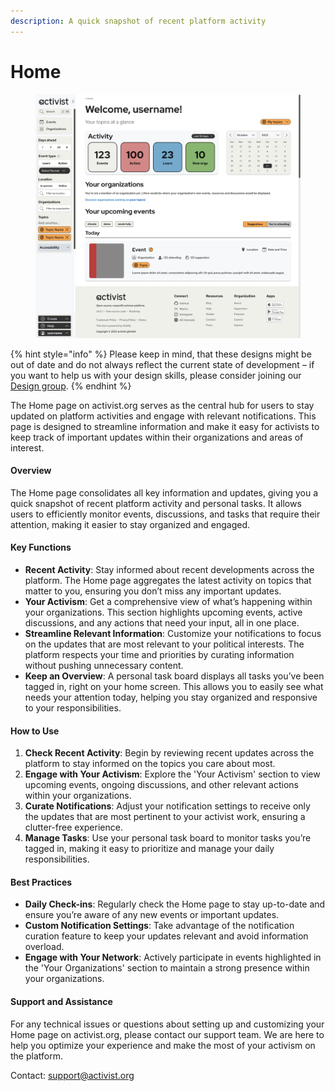 ```yaml
---
description: A quick snapshot of recent platform activity
---
```


# Home

<figure><img src="../../.gitbook/assets/Topics Home - Light.png" alt=""><figcaption></figcaption></figure>

{% hint style="info" %}
Please keep in mind, that these designs might be out of date and do not always reflect the current state of development – if you want to help us with your design skills, please consider joining our [Design group](../../organization/community/circles-and-groups.md#design).
{% endhint %}

The Home page on activist.org serves as the central hub for users to stay updated on platform activities and engage with relevant notifications. This page is designed to streamline information and make it easy for activists to keep track of important updates within their organizations and areas of interest.

#### Overview

The Home page consolidates all key information and updates, giving you a quick snapshot of recent platform activity and personal tasks. It allows users to efficiently monitor events, discussions, and tasks that require their attention, making it easier to stay organized and engaged.

#### Key Functions

* **Recent Activity**: Stay informed about recent developments across the platform. The Home page aggregates the latest activity on topics that matter to you, ensuring you don’t miss any important updates.
* **Your Activism**: Get a comprehensive view of what’s happening within your organizations. This section highlights upcoming events, active discussions, and any actions that need your input, all in one place.
* **Streamline Relevant Information**: Customize your notifications to focus on the updates that are most relevant to your political interests. The platform respects your time and priorities by curating information without pushing unnecessary content.
* **Keep an Overview**: A personal task board displays all tasks you’ve been tagged in, right on your home screen. This allows you to easily see what needs your attention today, helping you stay organized and responsive to your responsibilities.

#### How to Use

1. **Check Recent Activity**: Begin by reviewing recent updates across the platform to stay informed on the topics you care about most.
2. **Engage with Your Activism**: Explore the 'Your Activism' section to view upcoming events, ongoing discussions, and other relevant actions within your organizations.
3. **Curate Notifications**: Adjust your notification settings to receive only the updates that are most pertinent to your activist work, ensuring a clutter-free experience.
4. **Manage Tasks**: Use your personal task board to monitor tasks you’re tagged in, making it easy to prioritize and manage your daily responsibilities.

#### Best Practices

* **Daily Check-ins**: Regularly check the Home page to stay up-to-date and ensure you’re aware of any new events or important updates.
* **Custom Notification Settings**: Take advantage of the notification curation feature to keep your updates relevant and avoid information overload.
* **Engage with Your Network**: Actively participate in events highlighted in the 'Your Organizations' section to maintain a strong presence within your organizations.

#### Support and Assistance

For any technical issues or questions about setting up and customizing your Home page on activist.org, please contact our support team. We are here to help you optimize your experience and make the most of your activism on the platform.

Contact: support@activist.org
